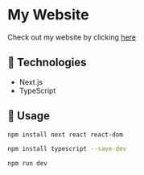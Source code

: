 # My Website
Check out my website by clicking [here](https://xyntechx.netlify.com/)

## 🤖 Technologies
-   Next.js
-   TypeScript

## 🔨 Usage
```bash
npm install next react react-dom
```

```bash
npm install typescript --save-dev
```

```bash
npm run dev
```
